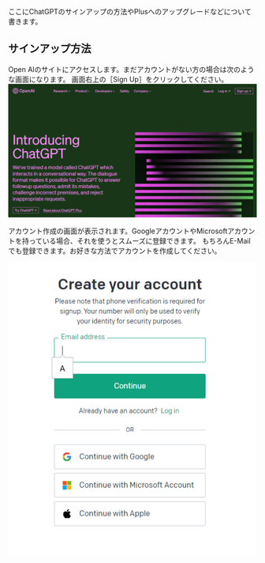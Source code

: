 ここにChatGPTのサインアップの方法やPlusへのアップグレードなどについて書きます。

## サインアップ方法
Open AIのサイトにアクセスします。まだアカウントがない方の場合は次のような画面になります。
画面右上の［Sign Up］をクリックしてください。
![](./images/cg01.PNG)

アカウント作成の画面が表示されます。GoogleアカウントやMicrosoftアカウントを持っている場合、それを使うとスムーズに登録できます。
もちろんE-Mailでも登録できます。お好きな方法でアカウントを作成してください。

![](./images/cg02.PNG)


